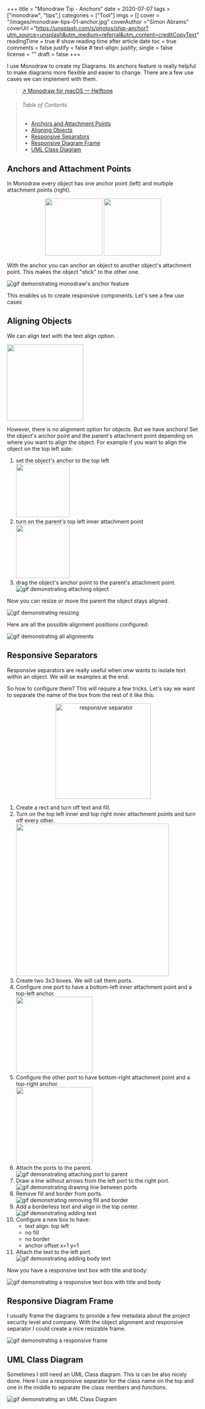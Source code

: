 +++
title = "Monodraw Tip - Anchors"
date = 2020-07-07
tags = ["monodraw", "tips",]
categories = ["Tool"] 
imgs = []
cover = "/images/monodraw-tips-01-anchor.jpg"
coverAuthor ="Simon Abrams"
coverUrl ="https://unsplash.com/s/photos/ship-anchor?utm_source=unsplash&utm_medium=referral&utm_content=creditCopyText"
readingTime = true  # show reading time after article date
toc = true
comments = false
justify = false  # text-align: justify;
single = false  
license = ""
draft = false
+++

I use Monodraw to create my Diagrams. Its anchors feature is really helpful to make diagrams more flexible and easier to change.
There are a few use cases we can implement with them.

> [↗ Monodraw for macOS — Helftone](https://monodraw.helftone.com/)

> ###### Table of Contents
> 
> - [Anchors and Attachment Points](#anchors-and-attachment-points)
> - [Aligning Objects](#aligning-objects)
> - [Responsive Separators](#responsive-separators)
> - [Responsive Diagram Frame](#responsive-diagram-frame)
> - [UML Class Diagram](#uml-class-diagram)

## Anchors and Attachment Points

In Monodraw every object has one anchor point (left) and multiple attachment points (right).

<p align=center>
    <img src="/images/monodraw-tips-01/anchor.png" height=150 />
    <img src="/images/monodraw-tips-01/attachment_points.png" height=150 />
</p>

With the anchor you can anchor an object to another object's attachment point.
This makes the object "stick" to the other one.

![gif demonstrating monodraw's anchor feature](/images/monodraw-tips-01/monodraw-anchors-01.gif)

This enables us to create responsive components.
Let's see a few use cases

## Aligning Objects

We can align text with the text align option.


<img src="/images/monodraw-tips-01/text_align.png" width=200 />

However, there is no alignment option for objects.
But we have anchors! Set the object's anchor point and the parent's attachment point depending on where you want to align the object.
For example if you want to align the object on the top left side:
1. set the object's anchor to the top left  
    <img src="/images/monodraw-tips-01/setup_obj_top_left.png" height=140 />
2. turn on the parent's top left inner attachment point  
    <img src="/images/monodraw-tips-01/setup_top_left.png" height=140 />
3. drag the object's anchor point to the parent's attachment point.  
    ![gif demonstrating attaching object](/images/monodraw-tips-01/monodraw-anchors-02.gif)

Now you can resize or move the parent the object stays aligned.

![gif demonstrating resizing](/images/monodraw-tips-01/monodraw-anchors-03.gif)

Here are all the possible alignment positions configured:

![gif demonstrating all alignments](/images/monodraw-tips-01/monodraw-anchors-04.gif)


## Responsive Separators

Responsive separators are really useful when onw wants to isolate text within an object. We will se examples at the end.

So how to configure them? This will require a few tricks.
Let's say we want to separate the name of the box from the rest of it like this:

<p align=center>
    <img alt="responsive separator" src="/images/monodraw-tips-01/responsive-separator.png" width=250 />
</p>


1. Create a rect and turn off text and fill.
2. Turn on the top left inner and top right inner attachment points and turn off every other.  
   <img src="/images/monodraw-tips-01/sep_config_01.png" height=400 />
3. Create two 3x3 boxes. We will call them ports.
4. Configure one port to have a bottom-left inner attachment point and a top-left anchor.  
   <img src="/images/monodraw-tips-01/sep_port_left.png" width=200 />
5. Configure the other port to have bottom-right attachment point and a top-right anchor.  
   <img src="/images/monodraw-tips-01/sep_port_right.png" width=200 />
6. Attach the ports to the parent.  
   ![gif demonstrating attaching port to parent](/images/monodraw-tips-01/monodraw-anchors-05.gif)
7. Draw a line without arrows from the left port to the right port.  
   ![gif demonstrating drawing line between ports](/images/monodraw-tips-01/monodraw-anchors-06.gif)
8. Remove fill and border from ports.  
   ![gif demonstrating removing fill and border](/images/monodraw-tips-01/monodraw-anchors-07.gif)
9. Add a borderless text and align in the top center.  
   ![gif demonstrating adding text](/images/monodraw-tips-01/monodraw-anchors-08.gif)
10. Configure a new box to have:
    - text align: top left
    - no fill
    - no border 
    - anchor offset x=1 y=1
11. Attach the text to the left port.  
   ![gif demonstrating adding body text](/images/monodraw-tips-01/monodraw-anchors-09.gif)

Now you have a responsive text box with title and body:

![gif demonstrating a responsive text box with title and body](/images/monodraw-tips-01/monodraw-anchors-10.gif)


## Responsive Diagram Frame

I usually frame the diagrams to provide a few metadata about the project security level and company. With the object alignment and responsive separator I could create a nice resizable frame.

![gif demonstrating a responsive frame](/images/monodraw-tips-01/monodraw-anchors-resp-frame.gif)


## UML Class Diagram

Sometimes I still need an UML Class diagram. This is can be also nicely done. Here I use a responsive separator for the class name on the top and one in the middle to separate the class members and functions.

![gif demonstrating an UML Class Diagram](/images/monodraw-tips-01/monodraw-anchors-uml-class.gif)